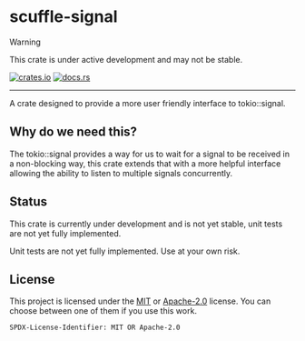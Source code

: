 # scuffle-signal

> [!WARNING]  
> This crate is under active development and may not be stable.

[![crates.io](https://img.shields.io/crates/v/scuffle-signal.svg)](https://crates.io/crates/scuffle-signal) [![docs.rs](https://img.shields.io/docsrs/scuffle-signal)](https://docs.rs/scuffle-signal)

---

A crate designed to provide a more user friendly interface to tokio::signal.

## Why do we need this?

The tokio::signal provides a way for us to wait for a signal to be received in a non-blocking way, this crate extends that with a more helpful interface allowing the ability to listen to multiple signals concurrently.

## Status

This crate is currently under development and is not yet stable, unit tests are not yet fully implemented.

Unit tests are not yet fully implemented. Use at your own risk.

## License

This project is licensed under the [MIT](./LICENSE.MIT) or [Apache-2.0](./LICENSE.Apache-2.0) license.
You can choose between one of them if you use this work.

`SPDX-License-Identifier: MIT OR Apache-2.0`

